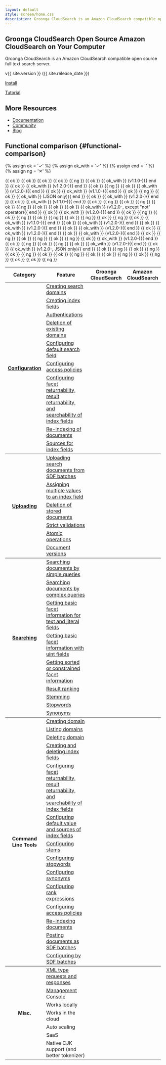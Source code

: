 ```yaml
---
layout: default
style: screen/home.css
description: Groonga CloudSearch is an Amazon CloudSearch compatible open source full text search server.
---
```


<section id="cover">
  <h1><span class="main-title">Groonga CloudSearch</span>
      <span class="sub-title">Open Source Amazon CloudSearch on Your Computer</span></h1>

  <p id="description">Groonga CloudSearch is an Amazon CloudSearch
     compatible open source full text search server.</p>

  <div id="featured">
    <p id="version"><span id="version-number">v{{ site.version }}</span>
                    <span id="release-date">({{ site.release_date }})</span></p>
    <p id="install"><a href="docs/install/">Install</a></p>
    <p id="tutorial"><a href="docs/tutorial/">Tutorial</a></p>
  </div>
</section>


<section id="more-resources">
  <h2>More Resources</h2>
  <ul>
    <li><a href="/docs/">Documentation</a></li>
    <li><a href="/community/">Community</a></li>
    <li><a href="/blog/">Blog</a></li>
  </ul>
</section>


## Functional comparison {#functional-comparison}

{% assign ok = '<td class="functional-ok">&#x2713;</td>' %}
{% assign ok_with = '<td class="functional-ok">&#x2713;' %}
{% assign end = '</td>' %}
{% assign ng = '<td class="functional-ng">&#x2715;</td>' %}

<table id="functional-comparison-table">
  <thead>
  <tr>
    <th>Category</th>
    <th>Feature</th>
    <th>Groonga CloudSearch</th>
    <th>Amazon CloudSearch</th>
  </tr>
  </thead>

  <tbody id="functional-comparison-configuration">
  <tr>
    <th rowspan="12"><a href="http://docs.amazonwebservices.com/cloudsearch/latest/developerguide/ConfigAPI.html">Configuration</a></th>
    <td><a href="http://docs.amazonwebservices.com/cloudsearch/latest/developerguide/creatingdomains.html">Creating search domains</a></td>
    {{ ok }}
    {{ ok }}
  </tr>
  <tr>
    <td><a href="http://docs.amazonwebservices.com/cloudsearch/latest/developerguide/configureindexfields.html">Creating index fields</a></td>
    {{ ok }}
    {{ ok }}
  </tr>
  <tr>
    <td><a href="http://docs.amazonwebservices.com/cloudsearch/latest/developerguide/requestauth.html">Authentications</a></td>
    {{ ng }}
    {{ ok }}
  </tr>
  <tr>
    <td><a href="http://docs.amazonwebservices.com/cloudsearch/latest/developerguide/deletedomain.html">Deletion of existing domains</a></td>
    {{ ok_with }} (v1.1.0-){{ end }}
    {{ ok }}
  </tr>
  <tr>
    <td><a href="http://docs.amazonwebservices.com/cloudsearch/latest/developerguide/API_UpdateDefaultSearchField.html">Configuring default search field</a></td>
    {{ ok_with }} (v1.2.0-){{ end }}
    {{ ok }}
  </tr>
  <tr>
    <td><a href="http://docs.amazonwebservices.com/cloudsearch/latest/developerguide/API_UpdateServiceAccessPolicies.html">Configuring access policies</a></td>
    {{ ng }}
    {{ ok }}
  </tr>
  <tr>
    <td><a href="http://docs.amazonwebservices.com/cloudsearch/latest/developerguide/configureindexfields.html">Configuring facet returnability, result returnability, and searchability of index fields</a></td>
    {{ ok_with }} (v1.2.0-){{ end }}
    {{ ok }}
  </tr>
  <tr>
    <td><a href="http://docs.amazonwebservices.com/cloudsearch/latest/developerguide/indexing.html">Re-indexing of documents</a></td>
    {{ ok_with }} (v1.1.0-){{ end }}
    {{ ok }}
  </tr>
  <tr>
    <td><a href="http://docs.amazonwebservices.com/cloudsearch/latest/developerguide/addsourcefield.html">Sources for index fields</a></td>
    {{ ng }}
    {{ ok }}
  </tr>
  </tbody>

  <tbody id="functional-comparison-uploading">
  <tr>
    <th rowspan="6"><a href="http://docs.amazonwebservices.com/cloudsearch/latest/developerguide/DocSvcAPI.html">Uploading</a></th>
    <td><a href="http://docs.amazonwebservices.com/cloudsearch/latest/developerguide/senddata.html">Uploading search documents from SDF batches</a></td>
    {{ ok_with }} (JSON only){{ end }}
    {{ ok }}
  </tr>
  <tr>
    <td><a href="http://docs.amazonwebservices.com/cloudsearch/latest/developerguide/senddata.html">Assigning multiple values to an index field</a></td>
    {{ ok_with }} (v1.2.0-){{ end }}
    {{ ok }}
  </tr>
  <tr>
    <td><a href="http://docs.amazonwebservices.com/cloudsearch/latest/developerguide/deldocs.html">Deletion of stored documents</a></td>
    {{ ok_with }} (v1.1.0-){{ end }}
    {{ ok }}
  </tr>
  <tr>
    <td><a href="http://docs.amazonwebservices.com/cloudsearch/latest/developerguide/Limits.html">Strict validations</a></td>
    {{ ng }}
    {{ ok }}
  </tr>
  <tr>
    <td><a href="http://docs.amazonwebservices.com/cloudsearch/latest/developerguide/creatingsdf.html">Atomic operations</a></td>
    {{ ng }}
    {{ ok }}
  </tr>
  <tr>
    <td><a href="http://docs.amazonwebservices.com/cloudsearch/latest/developerguide/versioning.html">Document versions</a></td>
    {{ ng }}
    {{ ok }}
  </tr>
  </tbody>

  <tbody id="functional-comparison-searching">
  <tr>
    <th rowspan="9"><a href="http://docs.amazonwebservices.com/cloudsearch/latest/developerguide/SearchAPI.html">Searching</a></th>
    <td><a href="http://docs.amazonwebservices.com/cloudsearch/latest/developerguide/simplesearches.html">Searching documents by simple queries</a></td>
    {{ ok }}
    {{ ok }}
  </tr>
  <tr>
    <td><a href="http://docs.amazonwebservices.com/cloudsearch/latest/developerguide/searching.html">Searching documents by complex queries</a></td>
    {{ ok_with }} (v1.2.0-, except "not" operator){{ end }}
    {{ ok }}
  </tr>
  <tr>
    <td><a href="http://docs.amazonwebservices.com/cloudsearch/latest/developerguide/faceting.html">Getting basic facet information for text and literal fields</a></td>
    {{ ok_with }} (v1.2.0-){{ end }}
    {{ ok }}
  </tr>
  <tr>
    <td><a href="http://docs.amazonwebservices.com/cloudsearch/latest/developerguide/faceting.html">Getting basic facet information with uint fields</a></td>
    {{ ng }}
    {{ ok }}
  </tr>
  <tr>
    <td><a href="http://docs.amazonwebservices.com/cloudsearch/latest/developerguide/faceting.html">Getting sorted or constrained facet information</a></td>
    {{ ng }}
    {{ ok }}
  </tr>
  <tr>
    <td><a href="http://docs.amazonwebservices.com/cloudsearch/latest/developerguide/tuneranking.html">Result ranking</a></td>
    {{ ng }}
    {{ ok }}
  </tr>
  <tr>
    <td><a href="http://docs.amazonwebservices.com/cloudsearch/latest/developerguide/stemmingopts.html">Stemming</a></td>
    {{ ng }}
    {{ ok }}
  </tr>
  <tr>
    <td><a href="http://docs.amazonwebservices.com/cloudsearch/latest/developerguide/stoppingopts.html">Stopwords</a></td>
    {{ ng }}
    {{ ok }}
  </tr>
  <tr>
    <td><a href="http://docs.amazonwebservices.com/cloudsearch/latest/developerguide/synonymopts.html">Synonyms</a></td>
    {{ ok_with }} (v1.1.0-){{ end }}
    {{ ok }}
  </tr>
  </tbody>

  <tbody id="functional-comparison-cui">
  <tr>
    <th rowspan="14">Command Line Tools</th>
    <td><a href="http://docs.amazonwebservices.com/cloudsearch/latest/developerguide/CLTCreateDomain.html">Creating domain</a></td>
    {{ ok_with }} (v1.2.0-){{ end }}
    {{ ok }}
  </tr>
  <tr>
    <td><a href="http://docs.amazonwebservices.com/cloudsearch/latest/developerguide/CLTDescribeDomain.html">Listing domains</a></td>
    {{ ok_with }} (v1.2.0-){{ end }}
    {{ ok }}
  </tr>
  <tr>
    <td><a href="http://docs.amazonwebservices.com/cloudsearch/latest/developerguide/CLTDeleteDomain.html">Deleting domain</a></td>
    {{ ok_with }} (v1.2.0-){{ end }}
    {{ ok }}
  </tr>
  <tr>
    <td><a href="http://docs.amazonwebservices.com/cloudsearch/latest/developerguide/CLTConfigureFields.html">Creating and deleting index fields</a></td>
    {{ ok_with }} (v1.2.0-){{ end }}
    {{ ok }}
  </tr>
  <tr>
    <td><a href="http://docs.amazonwebservices.com/cloudsearch/latest/developerguide/CLTConfigureFields.html">Configuring facet returnability, result returnability, and searchability of index fields</a></td>
    {{ ok_with }} (v1.2.0-){{ end }}
    {{ ok }}
  </tr>
  <tr>
    <td><a href="http://docs.amazonwebservices.com/cloudsearch/latest/developerguide/CLTConfigureFields.html">Configuring default value and sources of index fields</a></td>
    {{ ng }}
    {{ ok }}
  </tr>
  <tr>
    <td><a href="http://docs.amazonwebservices.com/cloudsearch/latest/developerguide/CLTConfigureTextOptions.html">Configuring stems</a></td>
    {{ ng }}
    {{ ok }}
  </tr>
  <tr>
    <td><a href="http://docs.amazonwebservices.com/cloudsearch/latest/developerguide/CLTConfigureTextOptions.html">Configuring stopwords</a></td>
    {{ ng }}
    {{ ok }}
  </tr>
  <tr>
    <td><a href="http://docs.amazonwebservices.com/cloudsearch/latest/developerguide/CLTConfigureTextOptions.html">Configuring synonyms</a></td>
    {{ ok_with }} (v1.2.0-){{ end }}
    {{ ok }}
  </tr>
  <tr>
    <td><a href="http://docs.amazonwebservices.com/cloudsearch/latest/developerguide/CLTConfigureRanking.html">Configuring rank expressions</a></td>
    {{ ng }}
    {{ ok }}
  </tr>
  <tr>
    <td><a href="http://docs.amazonwebservices.com/cloudsearch/latest/developerguide/CLTConfigureAccess.html">Configuring access policies</a></td>
    {{ ng }}
    {{ ok }}
  </tr>
  <tr>
    <td><a href="http://docs.amazonwebservices.com/cloudsearch/latest/developerguide/CLTIndexDocuments.html">Re-indexing documents</a></td>
    {{ ok_with }} (v1.2.0-){{ end }}
    {{ ok }}
  </tr>
  <tr>
    <td><a href="http://docs.amazonwebservices.com/cloudsearch/latest/developerguide/CLTPostSDF.html">Posting documents as SDF batches</a></td>
    {{ ok_with }} (v1.2.0-, JSON only){{ end }}
    {{ ok }}
  </tr>
  <tr>
    <td><a href="http://docs.amazonwebservices.com/cloudsearch/latest/developerguide/CLTConfigureFromSDF.html">Configuring by SDF batches</a></td>
    {{ ng }}
    {{ ok }}
  </tr>
  </tbody>

  <tbody id="functional-comparison-misc">
  <tr>
    <th rowspan="7">Misc.</th>
    <td><a href="http://docs.amazonwebservices.com/cloudsearch/latest/developerguide/DocumentsBatch.XML.html">XML type requests and responses</a></td>
    {{ ng }}
    {{ ok }}
  </tr>
  <tr>
    <td><a href="https://console.aws.amazon.com/cloudsearch/home/">Management Console</a></td>
    {{ ng }}
    {{ ok }}
  </tr>
  <tr>
    <td>Works locally</td>
    {{ ok }}
    {{ ng }}
  </tr>
  <tr>
    <td>Works in the cloud</td>
    {{ ok }}
    {{ ok }}
  </tr>
  <tr>
    <td>Auto scaling</td>
    {{ ng }}
    {{ ok }}
  </tr>
  <tr>
    <td>SaaS</td>
    {{ ng }}
    {{ ok }}
  </tr>
  <tr>
    <td>Native CJK support (and better tokenizer)</td>
    {{ ok }}
    {{ ng }}
  </tr>
  </tbody>
</table>
